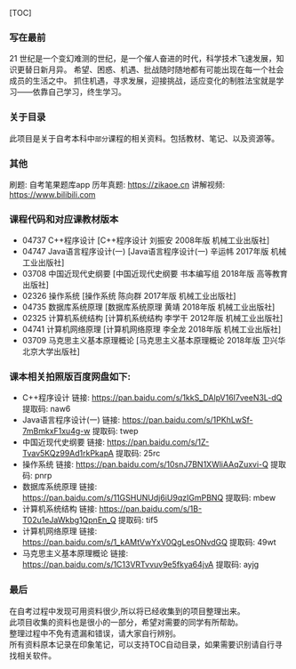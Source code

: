 [TOC]

### 写在最前
21 世纪是一个变幻难测的世纪，是一个催人奋进的时代，科学技术飞速发展，知识更替日新月异。
希望、困惑、机遇、批战随时随地都有可能出现在每一个社会成员的生活之中。
抓住机遇，寻求发展，迎接挑战，适应变化的制胜法宝就是学习——依靠自己学习，终生学习。

### 关于目录
此项目是关于自考本科中`部分`课程的相关资料。包括教材、笔记、以及资源等。

### 其他
刷题: 自考笔果题库app
历年真题: https://zikaoe.cn
讲解视频: https://www.bilibili.com

### 课程代码和对应课教材版本
* 04737 C++程序设计 [C++程序设计 刘振安 2008年版 机械工业出版社]
* 04747 Java语言程序设计(一) [Java语言程序设计(一) 辛运帏 2017年版 机械工业出版社]
* 03708 中国近现代史纲要 [中国近现代史纲要 书本编写组 2018年版 高等教育出版社]
* 02326 操作系统 [操作系统 陈向群 2017年版 机械工业出版社]
* 04735 数据库系统原理 [数据库系统原理 黄靖 2018年版 机械工业出版社]
* 02325 计算机系统结构 [计算机系统结构 李学干 2012年版 机械工业出版社]
* 04741 计算机网络原理 [计算机网络原理 李全龙 2018年版 机械工业出版社]
* 03709 马克思主义基本原理概论 [马克思主义基本原理概论 2018年版 卫兴华 北京大学出版社]

### 课本相关拍照版百度网盘如下:
* C++程序设计  链接: https://pan.baidu.com/s/1kkS_DAlpV16I7veeN3L-dQ 提取码: naw6
* Java语言程序设计(一)  链接: https://pan.baidu.com/s/1PKhLwSf-7mBmkxF1xu4g-w 提取码: twep
* 中国近现代史纲要 链接: https://pan.baidu.com/s/1Z-Tvav5KQz99Ad1rkPkapA 提取码: 25rc
* 操作系统  链接: https://pan.baidu.com/s/10snJ7BN1XWliAAqZuxvi-Q 提取码: pnrp
* 数据库系统原理 链接: https://pan.baidu.com/s/11GSHUNUdj6iU9qzIGmPBNQ 提取码: mbew
* 计算机系统结构 链接: https://pan.baidu.com/s/1B-T02u1eJaWkbg1QpnEn_Q 提取码: tif5
* 计算机网络原理  链接: https://pan.baidu.com/s/1_kAMtVwYxV0QgLesONvdGQ 提取码: 49wt
* 马克思主义基本原理概论 链接: https://pan.baidu.com/s/1C13VRTvvuv9e5fkya64jvA 提取码: ayjg

### 最后
在自考过程中发现可用资料很少,所以将已经收集到的项目整理出来。  
此项目收集的资料也是很小的一部分，希望对需要的同学有所帮助。  
整理过程中不免有遗漏和错误，请大家自行辨别。  
所有资料原本记录在印象笔记，可以支持TOC自动目录，如果需要识别请自行寻找相关软件。  



